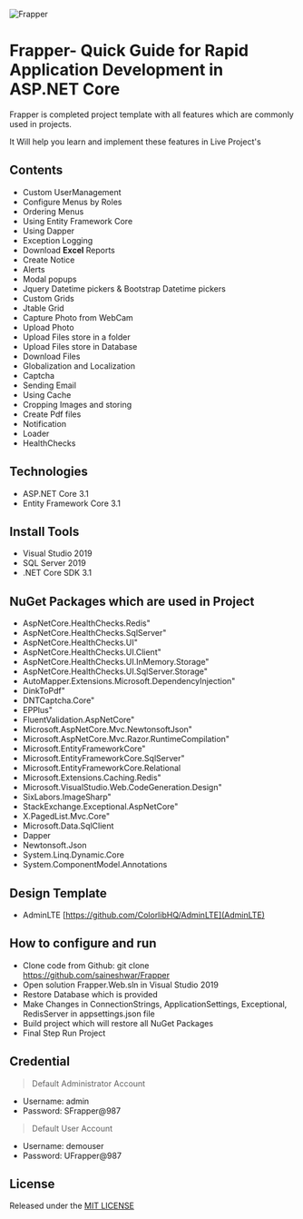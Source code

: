 ![Frapper](https://github.com/saineshwar/Frapper/blob/main/Frapper.png)

# Frapper- Quick Guide for Rapid Application Development in ASP.NET Core 

Frapper is completed project template with all features which are commonly used in projects.

It Will help you learn and implement these features in Live Project's

## Contents 
* Custom UserManagement 
* Configure Menus by Roles
* Ordering Menus
* Using Entity Framework Core
* Using Dapper
* Exception Logging
* Download **Excel** Reports
* Create Notice
* Alerts
* Modal popups
* Jquery Datetime pickers & Bootstrap Datetime pickers
* Custom Grids
* Jtable Grid
* Capture Photo from WebCam
* Upload Photo
* Upload Files store in a folder
* Upload Files store in Database
* Download Files
* Globalization and Localization
* Captcha
* Sending Email
* Using Cache
* Cropping Images and storing
* Create Pdf files
* Notification
* Loader
* HealthChecks

## Technologies
* ASP.NET Core 3.1
* Entity Framework Core 3.1

 
## Install Tools
* Visual Studio 2019
* SQL Server 2019
* .NET Core SDK 3.1

## NuGet Packages which are used in Project
* AspNetCore.HealthChecks.Redis" 
* AspNetCore.HealthChecks.SqlServer" 
* AspNetCore.HealthChecks.UI" 
* AspNetCore.HealthChecks.UI.Client"
* AspNetCore.HealthChecks.UI.InMemory.Storage" 
* AspNetCore.HealthChecks.UI.SqlServer.Storage" 
* AutoMapper.Extensions.Microsoft.DependencyInjection" 
* DinkToPdf" 
* DNTCaptcha.Core" 
* EPPlus" 
* FluentValidation.AspNetCore" 
* Microsoft.AspNetCore.Mvc.NewtonsoftJson"  
* Microsoft.AspNetCore.Mvc.Razor.RuntimeCompilation" 
* Microsoft.EntityFrameworkCore" 
* Microsoft.EntityFrameworkCore.SqlServer" 
* Microsoft.EntityFrameworkCore.Relational
* Microsoft.Extensions.Caching.Redis" 
* Microsoft.VisualStudio.Web.CodeGeneration.Design"  
* SixLabors.ImageSharp" 
* StackExchange.Exceptional.AspNetCore" 
* X.PagedList.Mvc.Core"
* Microsoft.Data.SqlClient
* Dapper
* Newtonsoft.Json
* System.Linq.Dynamic.Core
* System.ComponentModel.Annotations

## Design Template
* AdminLTE [https://github.com/ColorlibHQ/AdminLTE](AdminLTE)

## How to configure and run
* Clone code from Github: git clone https://github.com/saineshwar/Frapper
* Open solution Frapper.Web.sln in Visual Studio 2019
* Restore Database which is provided
* Make Changes in ConnectionStrings, ApplicationSettings, Exceptional, RedisServer in appsettings.json file
* Build project which will restore all NuGet Packages
* Final Step Run Project

## Credential

> Default Administrator Account
* Username: admin
* Password: SFrapper@987

> Default User Account
* Username: demouser
* Password: UFrapper@987

## License
Released under the [MIT LICENSE](https://github.com/saineshwar/Frapper/blob/add-license-1/LICENSE)
